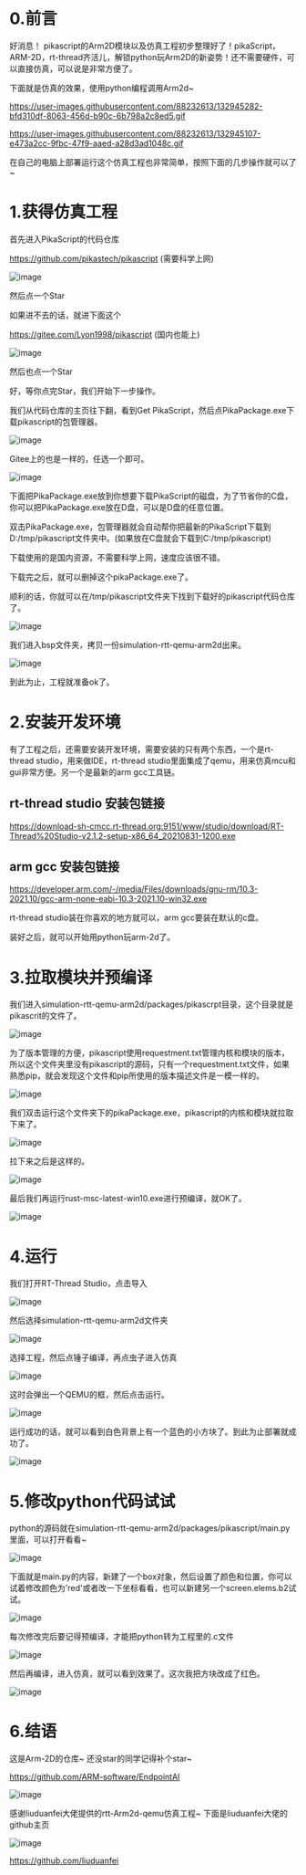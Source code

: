 # 0.前言

好消息！ pikascript的Arm2D模块以及仿真工程初步整理好了！pikaScript，ARM-2D，rt-thread齐活儿，解锁python玩Arm2D的新姿势！还不需要硬件，可以直接仿真，可以说是非常方便了。

下面就是仿真的效果，使用python编程调用Arm2d~

https://user-images.githubusercontent.com/88232613/132945282-bfd310df-8063-456d-b90c-6b798a2c8ed5.gif

https://user-images.githubusercontent.com/88232613/132945107-e473a2cc-9fbc-47f9-aaed-a28d3ad1048c.gif

在自己的电脑上部署运行这个仿真工程也非常简单，按照下面的几步操作就可以了~

# 1.获得仿真工程

首先进入PikaScript的代码仓库

https://github.com/pikastech/pikascript (需要科学上网)

![image](https://user-images.githubusercontent.com/88232613/139675132-739ec77b-db22-4ed9-a670-77ec7544d1b9.png)

然后点一个Star

如果进不去的话，就进下面这个

https://gitee.com/Lyon1998/pikascript (国内也能上)

![image](https://user-images.githubusercontent.com/88232613/139675170-fe0ce449-872f-466e-8780-74465730178a.png)

然后也点一个Star

好，等你点完Star，我们开始下一步操作。

我们从代码仓库的主页往下翻，看到Get PikaScript，然后点PikaPackage.exe下载pikascript的包管理器。

![image](https://user-images.githubusercontent.com/88232613/139675454-596829d1-0325-42ab-96c5-f3d3d369d7d4.png)

Gitee上的也是一样的，任选一个即可。

![image](https://user-images.githubusercontent.com/88232613/139675486-0f63e7b4-669d-4370-80ad-134c0f28f203.png)

下面把PikaPackage.exe放到你想要下载PikaScript的磁盘，为了节省你的C盘，你可以把PikaPackage.exe放在D盘，可以是D盘的任意位置。

双击PikaPackage.exe，包管理器就会自动帮你把最新的PikaScript下载到D:/tmp/pikascript文件夹中。(如果放在C盘就会下载到C:/tmp/pikascript)

下载使用的是国内资源，不需要科学上网，速度应该很不错。

下载完之后，就可以删掉这个pikaPackage.exe了。

顺利的话，你就可以在/tmp/pikascript文件夹下找到下载好的pikascript代码仓库了。

![image](https://user-images.githubusercontent.com/88232613/139676635-c3f1c6ae-ab44-42a5-ab9a-9bedd2383f31.png)

我们进入bsp文件夹，拷贝一份simulation-rtt-qemu-arm2d出来。

![image](https://user-images.githubusercontent.com/88232613/139677151-33c1dbd0-c2f2-4ea3-a5ae-569e5a448cce.png)

到此为止，工程就准备ok了。

# 2.安装开发环境

有了工程之后，还需要安装开发环境，需要安装的只有两个东西，一个是rt-thread studio，用来做IDE，rt-thread studio里面集成了qemu，用来仿真mcu和gui非常方便。另一个是最新的arm gcc工具链。

## rt-thread studio 安装包链接

https://download-sh-cmcc.rt-thread.org:9151/www/studio/download/RT-Thread%20Studio-v2.1.2-setup-x86_64_20210831-1200.exe

## arm gcc 安装包链接

https://developer.arm.com/-/media/Files/downloads/gnu-rm/10.3-2021.10/gcc-arm-none-eabi-10.3-2021.10-win32.exe

rt-thread studio装在你喜欢的地方就可以，arm gcc要装在默认的c盘。

装好之后，就可以开始用python玩arm-2d了。

# 3.拉取模块并预编译

我们进入simulation-rtt-qemu-arm2d/packages/pikascrpt目录，这个目录就是pikascrit的文件了。

![image](https://user-images.githubusercontent.com/88232613/139678258-e2cdc50d-475b-435a-af8c-7c19cc3a218d.png)

为了版本管理的方便，pikascript使用requestment.txt管理内核和模块的版本，所以这个文件夹里没有pikascript的源码，只有一个requestment.txt文件，如果熟悉pip，就会发现这个文件和pip所使用的版本描述文件是一模一样的。

![image](https://user-images.githubusercontent.com/88232613/139678404-9b747c0a-6508-4f6d-b0ca-671560f31fbd.png)

我们双击运行这个文件夹下的pikaPackage.exe，pikascript的内核和模块就拉取下来了。

![image](https://user-images.githubusercontent.com/88232613/139678437-a77b7278-cafd-485e-b353-94a12302c8cb.png)

拉下来之后是这样的。

![image](https://user-images.githubusercontent.com/88232613/139678713-0cd86aef-2996-4898-931d-68c805534312.png)

最后我们再运行rust-msc-latest-win10.exe进行预编译，就OK了。

![image](https://user-images.githubusercontent.com/88232613/139678750-befc11e9-d812-4fcf-949e-64dd873d0211.png)

# 4.运行

我们打开RT-Thread Studio，点击导入

![image](https://user-images.githubusercontent.com/88232613/139679061-2e3b2ea0-8e9a-44c9-9a0f-6f40d82a0208.png)

然后选择simulation-rtt-qemu-arm2d文件夹

![image](https://user-images.githubusercontent.com/88232613/139679380-3a45f426-e575-4142-b5f1-76439c7efc38.png)

选择工程，然后点锤子编译，再点虫子进入仿真

![image](https://user-images.githubusercontent.com/88232613/139679532-e19ed911-c7f4-4840-a5e3-f5b66905a62f.png)

这时会弹出一个QEMU的框，然后点击运行。

![image](https://user-images.githubusercontent.com/88232613/139679756-cb099fc9-c3e9-4b76-9037-38392350530b.png)

运行成功的话，就可以看到白色背景上有一个蓝色的小方块了。到此为止部署就成功了。

![image](https://user-images.githubusercontent.com/88232613/139679797-3ce8f253-beb9-480f-90ee-1844500a77ab.png)

# 5.修改python代码试试

python的源码就在simulation-rtt-qemu-arm2d/packages/pikascript/main.py里面，可以打开看看~

![image](https://user-images.githubusercontent.com/88232613/139679915-45d1362e-7066-4829-ae83-b4bbc5d0aaa0.png)

下面就是main.py的内容，新建了一个box对象，然后设置了颜色和位置，你可以试着修改颜色为'red'或者改一下坐标看看，也可以新建另一个screen.elems.b2试试。

![image](https://user-images.githubusercontent.com/88232613/139680125-11ff47b3-e75e-47f4-8dd7-5b310c5be16c.png)

每次修改完后要记得预编译，才能把python转为工程里的.c文件

![image](https://user-images.githubusercontent.com/88232613/139680376-b9681759-971a-43f7-9282-ee0e35a367a5.png)

然后再编译，进入仿真，就可以看到效果了。这次我把方块改成了红色。

![image](https://user-images.githubusercontent.com/88232613/139680521-20f83ee3-2163-4649-ad23-ae73b77f482e.png)

# 6.结语

这是Arm-2D的仓库~ 还没star的同学记得补个star~ 

https://github.com/ARM-software/EndpointAI

![image](https://user-images.githubusercontent.com/88232613/139681272-73a1a8c2-2889-4dab-bd05-7174cb14334c.png)

感谢liuduanfei大佬提供的rtt-Arm2d-qemu仿真工程~ 下面是liuduanfei大佬的github主页

![image](https://user-images.githubusercontent.com/88232613/139681543-99a64e9b-eb10-4c8e-bbe3-e8170c85385a.png)

https://github.com/liuduanfei
